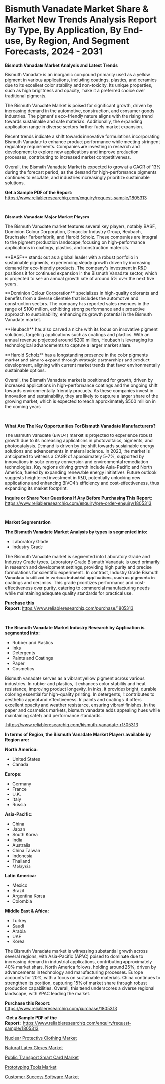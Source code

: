 <p><h1>Bismuth Vanadate Market Share & Market New Trends Analysis Report By Type, By Application, By End-use, By Region, And Segment Forecasts, 2024 - 2031</h1></p><p><strong>Bismuth Vanadate Market Analysis and Latest Trends</strong></p>
<p><p>Bismuth Vanadate is an inorganic compound primarily used as a yellow pigment in various applications, including coatings, plastics, and ceramics due to its excellent color stability and non-toxicity. Its unique properties, such as high brightness and opacity, make it a preferred choice over traditional pigments.</p><p>The Bismuth Vanadate Market is poised for significant growth, driven by increasing demand in the automotive, construction, and consumer goods industries. The pigment's eco-friendly nature aligns with the rising trend towards sustainable and safe materials. Additionally, the expanding application range in diverse sectors further fuels market expansion.</p><p>Recent trends indicate a shift towards innovative formulations incorporating Bismuth Vanadate to enhance product performance while meeting stringent regulatory requirements. Companies are investing in research and development to explore new applications and improve production processes, contributing to increased market competitiveness. </p><p>Overall, the Bismuth Vanadate Market is expected to grow at a CAGR of 13% during the forecast period, as the demand for high-performance pigments continues to escalate, and industries increasingly prioritize sustainable solutions.</p></p>
<p><strong>Get a Sample PDF of the Report:&nbsp;</strong> <a href="https://www.reliableresearchiq.com/enquiry/request-sample/1805313?utm_campaign=99&utm_medium=2&utm_source=Github&utm_content=ia&utm_term=15112024&utm_id=bismuth-vanadate">https://www.reliableresearchiq.com/enquiry/request-sample/1805313</a></p>
<p>&nbsp;</p>
<p><strong>Bismuth Vanadate Major Market Players</strong></p>
<p><p>The Bismuth Vanadate market features several key players, notably BASF, Dominion Colour Corporation, Dimacolor Industry Group, Heubach, Bruchsaler Farbenfabrik, and Harold Scholz. These companies are integral to the pigment production landscape, focusing on high-performance applications in coatings, plastics, and construction materials.</p><p>**BASF** stands out as a global leader with a robust portfolio in sustainable pigments, experiencing steady growth driven by increasing demand for eco-friendly products. The company's investment in R&D positions it for continued expansion in the Bismuth Vanadate sector, which is projected to see an annual growth rate of around 5% over the next five years.</p><p>**Dominion Colour Corporation** specializes in high-quality colorants and benefits from a diverse clientele that includes the automotive and construction sectors. The company has reported sales revenues in the range of $100 million, exhibiting strong performance and a proactive approach to sustainability, enhancing its growth potential in the Bismuth Vanadate market.</p><p>**Heubach** has also carved a niche with its focus on innovative pigment solutions, targeting applications such as coatings and plastics. With an annual revenue projected around $200 million, Heubach is leveraging its technological advancements to capture a larger market share.</p><p>**Harold Scholz** has a longstanding presence in the color pigments market and aims to expand through strategic partnerships and product development, aligning with current market trends that favor environmentally sustainable options.</p><p>Overall, the Bismuth Vanadate market is positioned for growth, driven by increased applications in high-performance coatings and the ongoing shift towards environmentally friendly products. As these companies invest in innovation and sustainability, they are likely to capture a larger share of the growing market, which is expected to reach approximately $500 million in the coming years.</p></p>
<p>&nbsp;</p>
<p><strong>What Are The Key Opportunities For Bismuth Vanadate Manufacturers?</strong></p>
<p><p>The Bismuth Vanadate (BiVO4) market is projected to experience robust growth due to its increasing applications in photovoltaics, pigments, and photocatalysis. Demand is driven by the shift towards sustainable energy solutions and advancements in material science. In 2023, the market is anticipated to witness a CAGR of approximately 5-7%, supported by innovations in solar energy conversion and environmental remediation technologies. Key regions driving growth include Asia-Pacific and North America, fueled by expanding renewable energy initiatives. Future outlook suggests heightened investment in R&D, potentially unlocking new applications and enhancing BiVO4’s efficiency and cost-effectiveness, thus expanding its market footprint.</p></p>
<p><strong>Inquire or Share Your Questions If Any Before Purchasing This Report:</strong> <a href="https://www.reliableresearchiq.com/enquiry/pre-order-enquiry/1805313?utm_campaign=99&utm_medium=2&utm_source=Github&utm_content=ia&utm_term=15112024&utm_id=bismuth-vanadate">https://www.reliableresearchiq.com/enquiry/pre-order-enquiry/1805313</a></p>
<p>&nbsp;</p>
<p><strong>Market Segmentation</strong></p>
<p><strong>The Bismuth Vanadate Market Analysis by types is segmented into:</strong></p>
<p><ul><li>Laboratory Grade</li><li>Industry Grade</li></ul></p>
<p><p>The Bismuth Vanadate market is segmented into Laboratory Grade and Industry Grade types. Laboratory Grade Bismuth Vanadate is used primarily in research and development settings, providing high purity and precise formulations for scientific experiments. In contrast, Industry Grade Bismuth Vanadate is utilized in various industrial applications, such as pigments in coatings and ceramics. This grade prioritizes performance and cost-effectiveness over purity, catering to commercial manufacturing needs while maintaining adequate quality standards for practical use.</p></p>
<p><strong>Purchase this Report:&nbsp;</strong><a href="https://www.reliableresearchiq.com/purchase/1805313?utm_campaign=99&utm_medium=2&utm_source=Github&utm_content=ia&utm_term=15112024&utm_id=bismuth-vanadate">https://www.reliableresearchiq.com/purchase/1805313</a></p>
<p>&nbsp;</p>
<p><strong>The Bismuth Vanadate Market Industry Research by Application is segmented into:</strong></p>
<p><ul><li>Rubber and Plastics</li><li>Inks</li><li>Detergents</li><li>Paints and Coatings</li><li>Paper</li><li>Cosmetics</li></ul></p>
<p><p>Bismuth vanadate serves as a vibrant yellow pigment across various industries. In rubber and plastics, it enhances color stability and heat resistance, improving product longevity. In inks, it provides bright, durable coloring essential for high-quality printing. In detergents, it contributes to aesthetic appeal and effectiveness. In paints and coatings, it offers excellent opacity and weather resistance, ensuring vibrant finishes. In the paper and cosmetics markets, bismuth vanadate adds appealing hues while maintaining safety and performance standards.</p></p>
<p><a href="https://www.reliableresearchiq.com/bismuth-vanadate-r1805313?utm_campaign=99&utm_medium=2&utm_source=Github&utm_content=ia&utm_term=15112024&utm_id=bismuth-vanadate">&nbsp;https://www.reliableresearchiq.com/bismuth-vanadate-r1805313</a></p>
<p><strong>In terms of Region, the Bismuth Vanadate Market Players available by Region are:</strong></p>
<p>
    <p> <strong> North America: </strong>
        <ul>
            <li>United States</li>
            <li>Canada</li>
        </ul>
        </p> 
    <p> <strong> Europe: </strong>
        <ul>
            <li>Germany</li>
            <li>France</li>
            <li>U.K.</li>
            <li>Italy</li>
            <li>Russia</li>
        </ul>
        </p> 
    <p> <strong> Asia-Pacific: </strong>
        <ul>
            <li>China</li>
            <li>Japan</li>
            <li>South Korea</li>
            <li>India</li>
            <li>Australia</li>
            <li>China Taiwan</li>
            <li>Indonesia</li>
            <li>Thailand</li>
            <li>Malaysia</li>
        </ul>
        </p> 
    <p> <strong> Latin America: </strong>
        <ul>
            <li>Mexico</li>
            <li>Brazil</li>
            <li>Argentina Korea</li>
            <li>Colombia</li>
        </ul>
        </p> 
    <p> <strong> Middle East & Africa: </strong>
        <ul>
            <li>Turkey</li>
            <li>Saudi</li>
            <li>Arabia</li>
            <li>UAE</li>
            <li>Korea</li>
        </ul>
    </p>
    </p>
<p><p>The Bismuth Vanadate market is witnessing substantial growth across several regions, with Asia-Pacific (APAC) poised to dominate due to increasing demand in industrial applications, contributing approximately 40% market share. North America follows, holding around 25%, driven by advancements in technology and manufacturing processes. Europe accounts for 20%, with a focus on sustainable materials. China continues to strengthen its position, capturing 15% of market share through robust production capabilities. Overall, this trend underscores a diverse regional landscape, with APAC leading the market.</p></p>
<p><strong>Purchase this Report: </strong><a href="https://www.reliableresearchiq.com/purchase/1805313?utm_campaign=99&utm_medium=2&utm_source=Github&utm_content=ia&utm_term=15112024&utm_id=bismuth-vanadate">https://www.reliableresearchiq.com/purchase/1805313</a></p>
<p>&nbsp;<strong>Get a Sample PDF of the Report:&nbsp;&nbsp;</strong><a href="https://www.reliableresearchiq.com/enquiry/request-sample/1805313?utm_campaign=99&utm_medium=2&utm_source=Github&utm_content=ia&utm_term=15112024&utm_id=bismuth-vanadate">https://www.reliableresearchiq.com/enquiry/request-sample/1805313</a></p>
<p><strong></strong></p>
<p><p><a href="https://www.linkedin.com/pulse/nuclear-protective-clothing-market-global-trends-forecast-p1ysc?utm_campaign=99&utm_medium=2&utm_source=Github&utm_content=ia&utm_term=15112024&utm_id=bismuth-vanadate">Nuclear Protective Clothing Market</a></p><p><a href="https://www.linkedin.com/pulse/natural-latex-gloves-mosaic-piecing-together-global-market-pst5c?utm_campaign=99&utm_medium=2&utm_source=Github&utm_content=ia&utm_term=15112024&utm_id=bismuth-vanadate">Natural Latex Gloves Market</a></p><p><a href="https://www.linkedin.com/pulse/market-forecasting-change-global-public-transport-smart-c3ajc?utm_campaign=99&utm_medium=2&utm_source=Github&utm_content=ia&utm_term=15112024&utm_id=bismuth-vanadate">Public Transport Smart Card Market</a></p><p><a href="https://issuu.com/reportprime-2/docs/prototyping-tools-market-size-2030._ed895410df56ad?utm_campaign=99&utm_medium=2&utm_source=Github&utm_content=ia&utm_term=15112024&utm_id=bismuth-vanadate">Prototyping Tools Market</a></p><p><a href="https://issuu.com/reportprime-2/docs/customer-success-software-market-si_9ca5671fa1d5bf?utm_campaign=99&utm_medium=2&utm_source=Github&utm_content=ia&utm_term=15112024&utm_id=bismuth-vanadate">Customer Success Software Market</a></p></p>